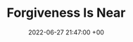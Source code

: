 ---
title: Forgiveness Is Near
date: 2022-06-27 21:47:00 +00
categories: [Death, Forgiveness]
tags: [life, forgiveness, death]     # TAG names should always be lowercase
---